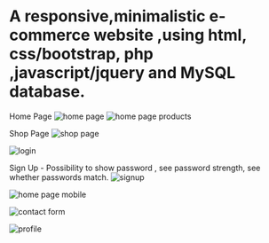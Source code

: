 # A responsive,minimalistic e-commerce website ,using html, css/bootstrap, php ,javascript/jquery and MySQL database.

Home Page
![home page](https://github.com/NefeliTav/e-shop/blob/main/images/first.png?raw=true)
![home page products](https://github.com/NefeliTav/e-shop/blob/main/images/fifth.png?raw=true)

Shop Page
![shop page](https://github.com/NefeliTav/e-shop/blob/main/images/second.png?raw=true)

![login](https://github.com/NefeliTav/e-shop/blob/main/images/seventh.png?raw=true)

Sign Up - Possibility to show password , see password strength, see whether passwords match.
![signup](https://github.com/NefeliTav/e-shop/blob/main/images/eighth.png?raw=true)

![home page mobile](https://github.com/NefeliTav/e-shop/blob/main/images/third.png?raw=true)

![contact form](https://github.com/NefeliTav/e-shop/blob/main/images/fourth.png?raw=true)

![profile](https://github.com/NefeliTav/e-shop/blob/main/images/sixth.png?raw=true)



